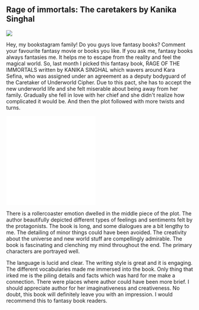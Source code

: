 ## Rage of immortals: The caretakers by Kanika Singhal

<img src="https://i.pinimg.com/736x/26/33/ea/2633ea814d0ce574a4ea35740d473a63.jpg">

Hey, my bookstagram family!  Do you guys love fantasy books? Comment your favourite fantasy movie or books you like. If you ask me, fantasy books always fantasies me. It helps me to escape from the reality and feel the magical world. So, last month I picked this fantasy book, RAGE OF THE IMMORTALS written by KANIKA SINGHAL which wavers around  Kara Sefina, who was assigned under an agreement as a deputy bodyguard of the Caretaker of Underworld Cipher. Due to this pact, she has to accept the new underworld life and she felt miserable about being away from her family. Gradually she fell in love with her chief and she didn't realize how complicated it would be. And then the plot followed with more twists and turns. 

<iframe style="width:240px;height:240px;" marginwidth="0" marginheight="0" scrolling="no" frameborder="0" src="//ws-in.amazon-adsystem.com/widgets/q?ServiceVersion=20070822&OneJS=1&Operation=GetAdHtml&MarketPlace=IN&source=ac&ref=qf_sp_asin_til&ad_type=product_link&tracking_id=thatchayanira-21&marketplace=amazon&amp;region=IN&placement=B08NSZ8HZW&asins=B08NSZ8HZW&linkId=523b500a6a439268a117f8c16df36db7&show_border=false&link_opens_in_new_window=false&price_color=333333&title_color=0066c0&bg_color=ffffff">
    </iframe>

There is a rollercoaster emotion dwelled in the middle piece of the plot. The author beautifully depicted different types of feelings and sentiments felt by the protagonists. The book is long, and some dialogues are a bit lengthy to me. The detailing of minor things could have been avoided. The creativity about the universe and new world stuff are compellingly admirable.  The book is fascinating and clenching my mind throughout the end. The primary characters are portrayed well. 

The language is lucid and clear. The writing style is great and it is engaging. The different vocabularies made me immersed into the book. Only thing that irked me is the piling details and facts which was hard for me make a connection. There were places where author could have been more brief. I should appreciate author for her imaginativeness and creativeness. No doubt, this book will definitely leave you with an impression. I would recommend this to fantasy book readers.
